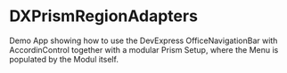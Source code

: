 # DXPrismRegionAdapters

Demo App showing how to use the DevExpress OfficeNavigationBar with AccordinControl together with a modular Prism Setup, where the Menu is populated by the Modul itself.